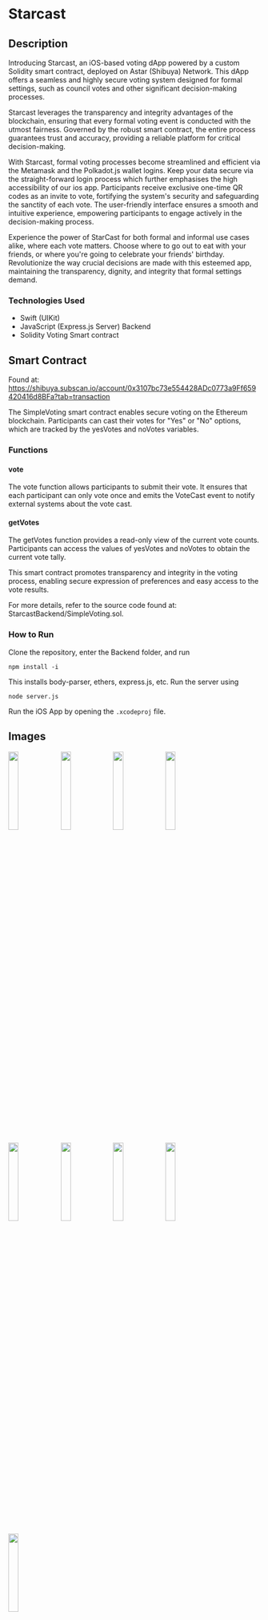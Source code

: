 # Starcast

## Description
Introducing Starcast, an iOS-based voting dApp powered by a custom Solidity smart contract, deployed on Astar (Shibuya) Network. This dApp offers a seamless and highly secure voting system designed for formal settings, such as council votes and other significant decision-making processes.

Starcast leverages the transparency and integrity advantages of the blockchain, ensuring that every formal voting event is conducted with the utmost fairness. Governed by the robust smart contract, the entire process guarantees trust and accuracy, providing a reliable platform for critical decision-making.

With Starcast, formal voting processes become streamlined and efficient via the Metamask and the Polkadot.js wallet logins. Keep your data secure via the straight-forward login process which further emphasises the high accessibility of our ios app. Participants receive exclusive one-time QR codes as an invite to vote, fortifying the system's security and safeguarding the sanctity of each vote. The user-friendly interface ensures a smooth and intuitive experience, empowering participants to engage actively in the decision-making process.

Experience the power of StarCast for both formal and informal use cases alike, where each vote matters. Choose where to go out to eat with your friends, or where you're going to celebrate your friends' birthday. Revolutionize the way crucial decisions are made with this esteemed app, maintaining the transparency, dignity, and integrity that formal settings demand.

### Technologies Used
- Swift (UIKit)
- JavaScript (Express.js Server) Backend
- Solidity Voting Smart contract

## Smart Contract
Found at: https://shibuya.subscan.io/account/0x3107bc73e554428ADc0773a9Ff659420416d8BFa?tab=transaction

The SimpleVoting smart contract enables secure voting on the Ethereum blockchain. Participants can cast their votes for "Yes" or "No" options, which are tracked by the yesVotes and noVotes variables.

### Functions

#### vote
The vote function allows participants to submit their vote. It ensures that each participant can only vote once and emits the VoteCast event to notify external systems about the vote cast.

#### getVotes
The getVotes function provides a read-only view of the current vote counts. Participants can access the values of yesVotes and noVotes to obtain the current vote tally.

This smart contract promotes transparency and integrity in the voting process, enabling secure expression of preferences and easy access to the vote results.

For more details, refer to the source code found at: StarcastBackend/SimpleVoting.sol.

### How to Run
Clone the repository, enter the Backend folder, and run

    npm install -i

This installs body-parser, ethers, express.js, etc. Run the server using

    node server.js

Run the iOS App by opening the `.xcodeproj` file.

## Images
<img src=https://github.com/nkoorty/Starcast/assets/80065244/db9d8eea-bae6-4d9c-8e5f-1f7cf3546eae width=20% height=20%>
<img src=https://github.com/nkoorty/Starcast/assets/80065244/f3486e11-e9f3-4b5b-b4ea-f8d70a8b959c width=20% height=20%>
<img src=https://github.com/nkoorty/Starcast/assets/80065244/4faeeab5-e375-4480-a311-c83b77624b68 width=20% height=20%>
<img src=https://github.com/nkoorty/Starcast/assets/80065244/853ff609-50c8-4cb3-aa05-7d89032f95d2 width=20% height=20%>
<img src=https://github.com/nkoorty/Starcast/assets/80065244/4062db28-8b1e-4d30-b3d7-5b9a63d0fd44 width=20% height=20%>
<img src=https://github.com/nkoorty/Starcast/assets/80065244/2d202cd2-de00-4222-8d5d-0ebf89e0c5c3 width=20% height=20%>
<img src=https://github.com/nkoorty/Starcast/assets/80065244/f4203677-758d-41d3-a472-52159362a882 width=20% height=20%>
<img src=https://github.com/nkoorty/Starcast/assets/80065244/ad81be78-8255-45b8-aaf8-38800c955234 width=20% height=20%>
<img src=https://github.com/nkoorty/Starcast/assets/80065244/de89c2b5-fe26-4e48-8e08-a6cac0bf2c65 width=20% height=20%>
